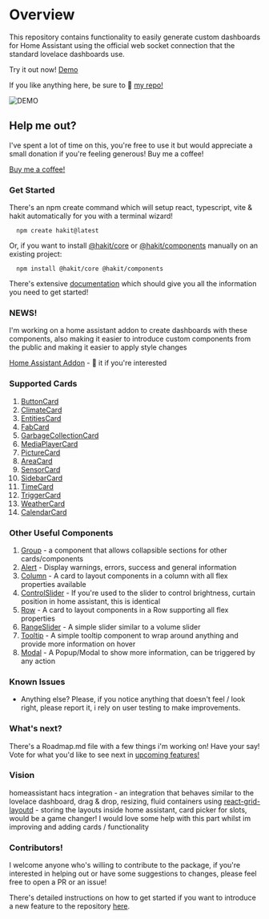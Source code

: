 # Overview

This repository contains functionality to easily generate custom dashboards for Home Assistant using the official web socket connection that the standard lovelace dashboards use.

Try it out now! [Demo](https://shannonhochkins.github.io/ha-component-kit/iframe.html?args=&id=introduction-overview--default&viewMode=story#)


If you like anything here, be sure to 🌟 [my repo!](https://github.com/shannonhochkins/ha-component-kit)

![DEMO](https://github.com/shannonhochkins/ha-component-kit/blob/master/stories/hakit-demo.gif?raw=true)

## Help me out?

I've spent a lot of time on this, you're free to use it but would appreciate a small donation if you're feeling generous! Buy me a coffee!

[Buy me a coffee!](https://www.buymeacoffee.com/jinglezzz)

### Get Started
There's an npm create command which will setup react, typescript, vite & hakit automatically for you with a terminal wizard!
```
  npm create hakit@latest
```

Or, if you want to install [@hakit/core](https://www.npmjs.com/package/@hakit/core) or [@hakit/components](https://www.npmjs.com/package/@hakit/components) manually on an existing project:
```
  npm install @hakit/core @hakit/components
```

There's extensive [documentation](https://shannonhochkins.github.io/ha-component-kit) which should give you all the information you need to get started!

### NEWS!

I'm working on a home assistant addon to create dashboards with these components, also making it easier to introduce custom components from the public and making it easier to apply style changes

[Home Assistant Addon](https://github.com/shannonhochkins/hakit) - 🌟 it if you're interested

### Supported Cards
1. [ButtonCard](https://shannonhochkins.github.io/ha-component-kit/?path=/docs/components-cards-buttoncard--docs)
2. [ClimateCard](https://shannonhochkins.github.io/ha-component-kit/?path=/docs/components-cards-climatecard--docs)
3. [EntitiesCard](https://shannonhochkins.github.io/ha-component-kit/?path=/docs/components-cards-entitiescard--docs)
4. [FabCard](https://shannonhochkins.github.io/ha-component-kit/?path=/docs/components-cards-fabcard--docs)
5. [GarbageCollectionCard](https://shannonhochkins.github.io/ha-component-kit/?path=/docs/components-cards-garbagecollectioncard--docs)
6. [MediaPlayerCard](https://shannonhochkins.github.io/ha-component-kit/?path=/docs/components-cards-mediaplayercard--docs)
7. [PictureCard](https://shannonhochkins.github.io/ha-component-kit/?path=/docs/components-cards-picturecard--docs)
8. [AreaCard](https://shannonhochkins.github.io/ha-component-kit/?path=/docs/components-cards-areacard--docs)
9. [SensorCard](https://shannonhochkins.github.io/ha-component-kit/?path=/docs/components-cards-sensorcard--docs)
10. [SidebarCard](https://shannonhochkins.github.io/ha-component-kit/?path=/docs/components-cards-sidebarcard--docs)
11. [TimeCard](https://shannonhochkins.github.io/ha-component-kit/?path=/docs/components-cards-timecard--docs)
12. [TriggerCard](https://shannonhochkins.github.io/ha-component-kit/?path=/docs/components-cards-triggercard--docs)
13. [WeatherCard](https://shannonhochkins.github.io/ha-component-kit/?path=/docs/components-cards-weathercard--docs)
14. [CalendarCard](https://shannonhochkins.github.io/ha-component-kit/?path=/docs/components-cards-calendarcard--docs)

### Other Useful Components
1. [Group](https://shannonhochkins.github.io/ha-component-kit/?path=/docs/components-group--docs) - a component that allows collapsible sections for other cards/components
2. [Alert](https://shannonhochkins.github.io/ha-component-kit/?path=/docs/components-shared-alert--docs) - Display warnings, errors, success and general information
3. [Column](https://shannonhochkins.github.io/ha-component-kit/?path=/docs/components-shared-column--docs) - A card to layout components in a column with all flex properties available
4. [ControlSlider](https://shannonhochkins.github.io/ha-component-kit/?path=/docs/components-shared-controlslider--docs) - If you're used to the slider to control brightness, curtain position in home assistant, this is identical 
5. [Row](https://shannonhochkins.github.io/ha-component-kit/?path=/docs/components-shared-row--docs) - A card to layout components in a Row supporting all flex properties
6. [RangeSlider](https://shannonhochkins.github.io/ha-component-kit/?path=/docs/components-shared-rangeslider--docs) - A simple slider similar to a volume slider 
7. [Tooltip](https://shannonhochkins.github.io/ha-component-kit/?path=/docs/components-shared-tooltip--docs) - A simple tooltip component to wrap around anything and provide more information on hover
8. [Modal](https://shannonhochkins.github.io/ha-component-kit/?path=/docs/components-shared-modal--docs) - A Popup/Modal to show more information, can be triggered by any action

### Known Issues
- Anything else? Please, if you notice anything that doesn't feel / look right, please report it, i rely on user testing to make improvements.

### What's next?

There's a Roadmap.md file with a few things i'm working on!
Have your say! Vote for what you'd like to see next in [upcoming features!](https://github.com/shannonhochkins/ha-component-kit/discussions/28)

### Vision

homeassistant hacs integration - an integration that behaves similar to the lovelace dashboard, drag & drop, resizing, fluid containers using [react-grid-layoutd](https://github.com/react-grid-layout/react-grid-layout) - storing the layouts inside home assistant, card picker for slots, would be a game changer! I would love some help with this part whilst im improving and adding cards / functionality

### Contributors!

I welcome anyone who's willing to contribute to the package, if you're interested in helping out or have some suggestions to changes, please feel free to open a PR or an issue!

There's detailed instructions on how to get started if you want to introduce a new feature to the repository [here](CONTRIBUTING.md).


